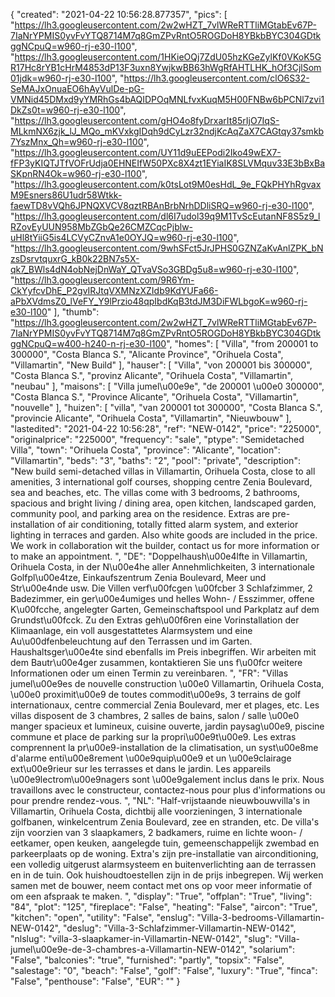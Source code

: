 {
"created": "2021-04-22 10:56:28.877357",
"pics": [
"https://lh3.googleusercontent.com/2w2wHZT_7vlWReRTTliMGtabEv67P-7IaNrYPMIS0yvFvYTQ8714M7q8GmZPvRntO5ROGDoH8YBkbBYC304GDtkggNCpuQ=w960-rj-e30-l100",
"https://lh3.googleusercontent.com/1HKieOQj7ZdU05hzKGeZylKf0VKoK5GR17Hc8rYB1cHrM4853dP13F3uxn8YwjkwBB63hWgRfAHTLHK_hOf3CjlSom01jdk=w960-rj-e30-l100",
"https://lh3.googleusercontent.com/clO6S32-SeMAJxOnuaEO6hAyVulDe-pG-VMNid45DMxd9yYMRhGs4bAQIDPOqMNLfvxKuqM5H00FNBw6bPCNl7zvi1DkZs0t=w960-rj-e30-l100",
"https://lh3.googleusercontent.com/gHO4o8fyDrxarIt85rIjO7IqS-MLkmNX6zjk_lJ_MQo_mKVxkgIDqh9dCyLzr32ndjKcAqZaX7CAGtqy37smkb7YszMnx_Qh=w960-rj-e30-l100",
"https://lh3.googleusercontent.com/UY11d9uEEPodi2Iko49wEX7-fFP3yKIQTJTfVOFrUdja0EHNEIfW50PXc8X4zt1EYiaIK8SLVMquv33E3bBxBaSKpnRN4Ok=w960-rj-e30-l100",
"https://lh3.googleusercontent.com/k0tsLot9M0esHdL_9e_FQkPHYhRgvaxM9Esners86U1udr58Wtkk-faewTD8vVQh6JPNQXVCV8qztRBAnBrbNrhDDliSRQ=w960-rj-e30-l100",
"https://lh3.googleusercontent.com/dl6I7udol39q9M1TvScEutanNF8S5z9_lRZovEyUUN958MbZGbQe26CMZCqcPjblw-uHl8tYiiG5is4LCVyCZnvA1e0OYJQ=w960-rj-e30-l100",
"https://lh3.googleusercontent.com/9whSFct5JrJPHS0GZNZaKvAnlZPK_bNzsDsrvtquxrG_kB0k22BN7s5X-qk7_BWls4dN4obNejDnWaY_QTvaVSo3GBDg5u8=w960-rj-e30-l100",
"https://lh3.googleusercontent.com/9R6Ym-CkYyfcvDhE_P2gvIRJtqVXMNzXZIdb9KdYUFa66-aPbXVdmsZ0_lVeFY_Y9lPrzio48qpIbdKqB3tdJM3DiFWLbgoK=w960-rj-e30-l100"
],
"thumb": "https://lh3.googleusercontent.com/2w2wHZT_7vlWReRTTliMGtabEv67P-7IaNrYPMIS0yvFvYTQ8714M7q8GmZPvRntO5ROGDoH8YBkbBYC304GDtkggNCpuQ=w400-h240-n-rj-e30-l100",
"homes": [
"Villa",
"from 200001 to 300000",
"Costa Blanca S.",
"Alicante Province",
"Orihuela Costa",
"Villamartin",
"New Build"
],
"hauser": [
"Villa",
"von 200001 bis 300000",
"Costa Blanca S.",
"provinz Alicante",
"Orihuela Costa",
"Villamartin",
"neubau"
],
"maisons": [
"Villa jumel\u00e9e",
"de 200001 \u00e0 300000",
"Costa Blanca S.",
"Province Alicante",
"Orihuela Costa",
"Villamartin",
"nouvelle"
],
"huizen": [
"villa",
"van 200001 tot 300000",
"Costa Blanca S.",
"provincie Alicante",
"Orihuela Costa",
"Villamartin",
"Nieuwbouw"
],
"lastedited": "2021-04-22 10:56:28",
"ref": "NEW-0142",
"price": "225000",
"originalprice": "225000",
"frequency": "sale",
"ptype": "Semidetached Villa",
"town": "Orihuela Costa",
"province": "Alicante",
"location": "Villamartin",
"beds": "3",
"baths": "2",
"pool": "private",
"description": "New build semi-detached villas in Villamartin, Orihuela Costa, close to all amenities, 3 international golf courses, shopping centre Zenia Boulevard, sea and beaches, etc. The villas come with 3 bedrooms, 2 bathrooms, spacious and bright living / dining area, open kitchen, landscaped garden, community pool, and parking area on the residence. Extras are pre-installation of air conditioning, totally fitted alarm system, and exterior lighting in terraces and garden. Also white goods are included in the price. We work in collaboration wit the builder, contact us for more information or to make an appointment.  ",
"DE": "Doppelhaush\u00e4lfte in Villamartin, Orihuela Costa, in der N\u00e4he aller Annehmlichkeiten, 3 internationale Golfpl\u00e4tze, Einkaufszentrum Zenia Boulevard, Meer und Str\u00e4nde usw. Die Villen verf\u00fcgen \u00fcber 3 Schlafzimmer, 2 Badezimmer, ein ger\u00e4umiges und helles Wohn- / Esszimmer, offene K\u00fcche, angelegter Garten, Gemeinschaftspool und Parkplatz auf dem Grundst\u00fcck. Zu den Extras geh\u00f6ren eine Vorinstallation der Klimaanlage, ein voll ausgestattetes Alarmsystem und eine Au\u00dfenbeleuchtung auf den Terrassen und im Garten. Haushaltsger\u00e4te sind ebenfalls im Preis inbegriffen. Wir arbeiten mit dem Bautr\u00e4ger zusammen, kontaktieren Sie uns f\u00fcr weitere Informationen oder um einen Termin zu vereinbaren. ",
"FR": "Villas jumel\u00e9es de nouvelle construction \u00e0 Villamartin, Orihuela Costa, \u00e0 proximit\u00e9 de toutes commodit\u00e9s, 3 terrains de golf internationaux, centre commercial Zenia Boulevard, mer et plages, etc. Les villas disposent de 3 chambres, 2 salles de bains, salon / salle \u00e0 manger spacieux et lumineux, cuisine ouverte, jardin paysag\u00e9, piscine commune et place de parking sur la propri\u00e9t\u00e9. Les extras comprennent la pr\u00e9-installation de la climatisation, un syst\u00e8me d'alarme enti\u00e8rement \u00e9quip\u00e9 et un \u00e9clairage ext\u00e9rieur sur les terrasses et dans le jardin. Les appareils \u00e9lectrom\u00e9nagers sont \u00e9galement inclus dans le prix. Nous travaillons avec le constructeur, contactez-nous pour plus d'informations ou pour prendre rendez-vous. ",
"NL": "Half-vrijstaande nieuwbouwvilla's in Villamartin, Orihuela Costa, dichtbij alle voorzieningen, 3 internationale golfbanen, winkelcentrum Zenia Boulevard, zee en stranden, etc. De villa's zijn voorzien van 3 slaapkamers, 2 badkamers, ruime en lichte woon- / eetkamer, open keuken, aangelegde tuin, gemeenschappelijk zwembad en parkeerplaats op de woning. Extra's zijn pre-installatie van airconditioning, een volledig uitgerust alarmsysteem en buitenverlichting aan de  terrassen en in de tuin. Ook huishoudtoestellen zijn in de prijs inbegrepen. Wij werken samen met de bouwer, neem contact met ons op voor meer informatie of om een afspraak te maken. ",
"display": "True",
"offplan": "True",
"living": "84",
"plot": "125",
"fireplace": "False",
"heating": "False",
"aircon": "True",
"kitchen": "open",
"utility": "False",
"enslug": "Villa-3-bedrooms-Villamartin-NEW-0142",
"deslug": "Villa-3-Schlafzimmer-Villamartin-NEW-0142",
"nlslug": "villa-3-slaapkamer-in-Villamartin-NEW-0142",
"slug": "Villa-jumel\u00e9e-de-3-chambres-a-Villamartin-NEW-0142",
"solarium": "False",
"balconies": "true",
"furnished": "partly",
"topsix": "False",
"salestage": "0",
"beach": "False",
"golf": "False",
"luxury": "True",
"finca": "False",
"penthouse": "False",
"EUR": ""
}